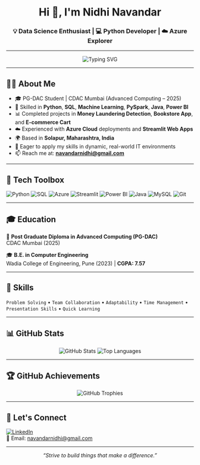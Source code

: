 <h1 align="center">Hi 👋, I'm Nidhi Navandar</h1>
<h3 align="center">💡 Data Science Enthusiast | 💻 Python Developer | ☁️ Azure Explorer</h3>

---

<p align="center">
  <img src="https://readme-typing-svg.herokuapp.com?font=Fira+Code&duration=3000&pause=1000&color=7CFC00&center=true&vCenter=true&multiline=true&lines=Welcome+to+my+GitHub!;Exploring+Data+Science+and+ML;Lover+of+Python+%7C+Azure+%7C+SQL" alt="Typing SVG" />
</p>

---

## 👩‍💻 About Me

- 🎓 PG-DAC Student | CDAC Mumbai (Advanced Computing – 2025)
- 🧠 Skilled in **Python**, **SQL**, **Machine Learning**, **PySpark**, **Java**, **Power BI**
- 📊 Completed projects in **Money Laundering Detection**, **Bookstore App**, and **E-commerce Cart**
- ☁️ Experienced with **Azure Cloud** deployments and **Streamlit Web Apps**
- 🌍 Based in **Solapur, Maharashtra, India**
- 🚀 Eager to apply my skills in dynamic, real-world IT environments
- 📫 Reach me at: **navandarnidhi@gmail.com**

---

## 🧰 Tech Toolbox

![Python](https://img.shields.io/badge/Python-3670A0?style=for-the-badge&logo=python&logoColor=ffdd54)
![SQL](https://img.shields.io/badge/SQL-4479A1?style=for-the-badge&logo=mysql&logoColor=white)
![Azure](https://img.shields.io/badge/Microsoft%20Azure-0089D6?style=for-the-badge&logo=microsoft-azure&logoColor=white)
![Streamlit](https://img.shields.io/badge/Streamlit-FF4B4B?style=for-the-badge&logo=streamlit&logoColor=white)
![Power BI](https://img.shields.io/badge/Power%20BI-F2C811?style=for-the-badge&logo=powerbi&logoColor=black)
![Java](https://img.shields.io/badge/Java-ED8B00?style=for-the-badge&logo=java&logoColor=white)
![MySQL](https://img.shields.io/badge/MySQL-00000F?style=for-the-badge&logo=mysql&logoColor=white)
![Git](https://img.shields.io/badge/Git-F05032?style=for-the-badge&logo=git&logoColor=white)

---

## 🎓 Education

📘 **Post Graduate Diploma in Advanced Computing (PG-DAC)**  
CDAC Mumbai (2025)

🎓 **B.E. in Computer Engineering**  
Wadia College of Engineering, Pune (2023) | **CGPA: 7.57**

---

## 🧠 Skills

`Problem Solving` • `Team Collaboration` • `Adaptability` • `Time Management` • `Presentation Skills` • `Quick Learning`

---

## 📊 GitHub Stats

<p align="center">
  <img src="https://github-readme-stats.vercel.app/api?username=nidhinavandar&show_icons=true&theme=radical" alt="GitHub Stats" />
  <img src="https://github-readme-stats.vercel.app/api/top-langs/?username=nidhinavandar&layout=compact&theme=radical" alt="Top Languages" />
</p>

---

## 🏆 GitHub Achievements

<p align="center">
  <img src="https://github-profile-trophy.vercel.app/?username=nidhinavandar&theme=onedark&row=1&column=6" alt="GitHub Trophies" />
</p>

---

## 🔗 Let's Connect

[![LinkedIn](https://img.shields.io/badge/LinkedIn-blue?style=flat-square&logo=linkedin)](https://www.linkedin.com/in/nidhi-navandar)  
📧 Email: navandarnidhi@gmail.com  

---

<p align="center"><i>“Strive to build things that make a difference.”</i></p>
